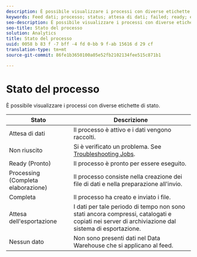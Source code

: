 ```yaml
---
description: È possibile visualizzare i processi con diverse etichette di stato.
keywords: Feed dati; processo; status; attesa di dati; failed; ready; elaborazione; complete; nessun dato
seo-description: È possibile visualizzare i processi con diverse etichette di stato.
seo-title: Stato del processo
solution: Analytics
title: Stato del processo
uuid: 0058 b 83 f -7 bff -4 fd 0-bb 9 f-ab 15616 d 29 cf
translation-type: tm+mt
source-git-commit: 86fe1b3650100a05e52fb2102134fee515c871b1

---
```



# Stato del processo

È possibile visualizzare i processi con diverse etichette di stato.

| Stato | Descrizione |
|---|---|
| Attesa di dati | Il processo è attivo e i dati vengono raccolti. |
| Non riuscito | Si è verificato un problema. See [Troubleshooting Jobs](../../../export/analytics-data-feed/jobs-troubleshooting.md#concept_F3B0CDCCCD8047EEA3CFE9717D860320). |
| Ready (Pronto) | Il processo è pronto per essere eseguito. |
| Processing (Completa elaborazione) | Il processo consiste nella creazione dei file di dati e nella preparazione all'invio. |
| Completa | Il processo ha creato e inviato i file. |
| Attesa dell'esportazione | I dati per tale periodo di tempo non sono stati ancora compressi, catalogati e copiati nei server di archiviazione dal sistema di esportazione. |
| Nessun dato | Non sono presenti dati nel Data Warehouse che si applicano al feed. |

